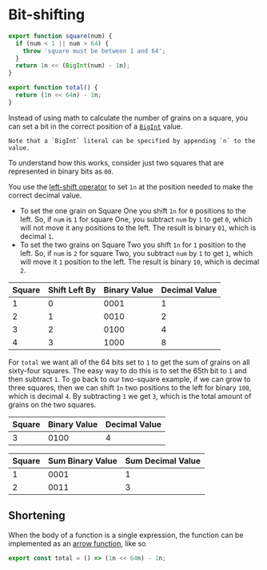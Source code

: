 # Bit-shifting

```javascript
export function square(num) {
  if (num < 1 || num > 64) {
    throw 'square must be between 1 and 64';
  }
  return 1n << (BigInt(num) - 1n);
}

export function total() {
  return (1n << 64n) - 1n;
}
```

Instead of using math to calculate the number of grains on a square, you can set a bit in the correct position of a [`BigInt`][bigint] value.

```exercism/note
Note that a `BigInt` literal can be specified by appending `n` to the value.
```

To understand how this works, consider just two squares that are represented in binary bits as `00`.

You use the [left-shift operator][left-shift-operator] to set `1n` at the position needed to make the correct decimal value.

- To set the one grain on Square One you shift `1n` for `0` positions to the left.
  So, if `num` is `1` for square One, you subtract `num` by `1` to get `0`, which will not move it any positions to the left.
  The result is binary `01`, which is decimal `1`.
- To set the two grains on Square Two you shift `1n` for `1` position to the left.
  So, if `num` is `2` for square Two, you subtract `num` by `1` to get `1`, which will move it `1` position to the left.
  The result is binary `10`, which is decimal `2`.

| Square | Shift Left By | Binary Value | Decimal Value |
| ------ | ------------- | ------------ | ------------- |
| 1      | 0             | 0001         | 1             |
| 2      | 1             | 0010         | 2             |
| 3      | 2             | 0100         | 4             |
| 4      | 3             | 1000         | 8             |

For `total` we want all of the 64 bits set to `1` to get the sum of grains on all sixty-four squares.
The easy way to do this is to set the 65th bit to `1` and then subtract `1`.
To go back to our two-square example, if we can grow to three squares, then we can shift `1n` two positions to the left for binary `100`,
which is decimal `4`.
By subtracting `1` we get `3`, which is the total amount of grains on the two squares.

| Square | Binary Value | Decimal Value |
| ------ | ------------ | ------------- |
| 3      | 0100         | 4             |

| Square | Sum Binary Value | Sum Decimal Value |
| ------ | ---------------- | ----------------- |
| 1      | 0001             | 1                 |
| 2      | 0011             | 3                 |

## Shortening

When the body of a function is a single expression, the function can be implemented as an [arrow function][arrow-function], like so

```javascript
export const total = () => (1n << 64n) - 1n;
```

[bigint]: https://developer.mozilla.org/en-US/docs/Web/JavaScript/Reference/Global_Objects/BigInt
[left-shift-operator]: https://developer.mozilla.org/en-US/docs/Web/JavaScript/Reference/Operators/Left_shift
[arrow-function]: https://developer.mozilla.org/en-US/docs/Web/JavaScript/Reference/Functions/Arrow_functions
